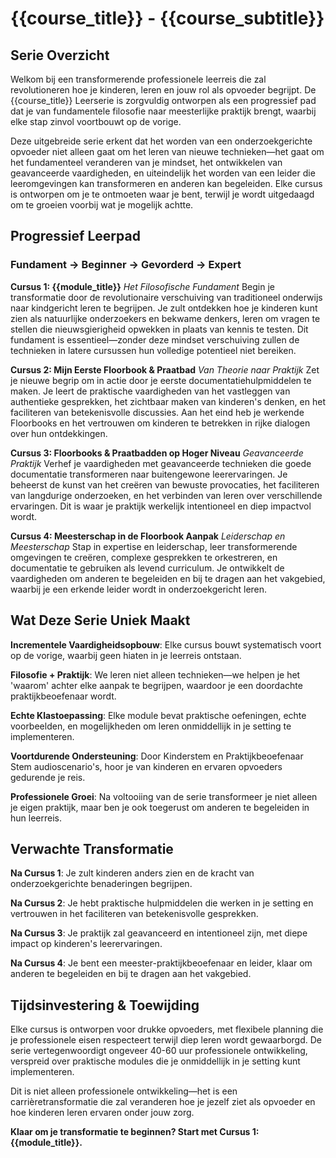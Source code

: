 # {{course_title}} - {{course_subtitle}}

## Serie Overzicht

Welkom bij een transformerende professionele leerreis die zal revolutioneren hoe je kinderen, leren en jouw rol als opvoeder begrijpt. De {{course_title}} Leerserie is zorgvuldig ontworpen als een progressief pad dat je van fundamentele filosofie naar meesterlijke praktijk brengt, waarbij elke stap zinvol voortbouwt op de vorige.

Deze uitgebreide serie erkent dat het worden van een onderzoekgerichte opvoeder niet alleen gaat om het leren van nieuwe technieken—het gaat om het fundamenteel veranderen van je mindset, het ontwikkelen van geavanceerde vaardigheden, en uiteindelijk het worden van een leider die leeromgevingen kan transformeren en anderen kan begeleiden. Elke cursus is ontworpen om je te ontmoeten waar je bent, terwijl je wordt uitgedaagd om te groeien voorbij wat je mogelijk achtte.

## Progressief Leerpad

### **Fundament → Beginner → Gevorderd → Expert**

**Cursus 1: {{module_title}}**
*Het Filosofische Fundament*
Begin je transformatie door de revolutionaire verschuiving van traditioneel onderwijs naar kindgericht leren te begrijpen. Je zult ontdekken hoe je kinderen kunt zien als natuurlijke onderzoekers en bekwame denkers, leren om vragen te stellen die nieuwsgierigheid opwekken in plaats van kennis te testen. Dit fundament is essentieel—zonder deze mindset verschuiving zullen de technieken in latere cursussen hun volledige potentieel niet bereiken.

**Cursus 2: Mijn Eerste Floorbook & Praatbad**
*Van Theorie naar Praktijk*
Zet je nieuwe begrip om in actie door je eerste documentatiehulpmiddelen te maken. Je leert de praktische vaardigheden van het vastleggen van authentieke gesprekken, het zichtbaar maken van kinderen's denken, en het faciliteren van betekenisvolle discussies. Aan het eind heb je werkende Floorbooks en het vertrouwen om kinderen te betrekken in rijke dialogen over hun ontdekkingen.

**Cursus 3: Floorbooks & Praatbadden op Hoger Niveau**
*Geavanceerde Praktijk*
Verhef je vaardigheden met geavanceerde technieken die goede documentatie transformeren naar buitengewone leerervaringen. Je beheerst de kunst van het creëren van bewuste provocaties, het faciliteren van langdurige onderzoeken, en het verbinden van leren over verschillende ervaringen. Dit is waar je praktijk werkelijk intentioneel en diep impactvol wordt.

**Cursus 4: Meesterschap in de Floorbook Aanpak**
*Leiderschap en Meesterschap*
Stap in expertise en leiderschap, leer transformerende omgevingen te creëren, complexe gesprekken te orkestreren, en documentatie te gebruiken als levend curriculum. Je ontwikkelt de vaardigheden om anderen te begeleiden en bij te dragen aan het vakgebied, waarbij je een erkende leider wordt in onderzoekgericht leren.

## Wat Deze Serie Uniek Maakt

**Incrementele Vaardigheidsopbouw**: Elke cursus bouwt systematisch voort op de vorige, waarbij geen hiaten in je leerreis ontstaan.

**Filosofie + Praktijk**: We leren niet alleen technieken—we helpen je het 'waarom' achter elke aanpak te begrijpen, waardoor je een doordachte praktijkbeoefenaar wordt.

**Echte Klastoepassing**: Elke module bevat praktische oefeningen, echte voorbeelden, en mogelijkheden om leren onmiddellijk in je setting te implementeren.

**Voortdurende Ondersteuning**: Door Kinderstem en Praktijkbeoefenaar Stem audioscenario's, hoor je van kinderen en ervaren opvoeders gedurende je reis.

**Professionele Groei**: Na voltooiing van de serie transformeer je niet alleen je eigen praktijk, maar ben je ook toegerust om anderen te begeleiden in hun leerreis.

## Verwachte Transformatie

**Na Cursus 1**: Je zult kinderen anders zien en de kracht van onderzoekgerichte benaderingen begrijpen.

**Na Cursus 2**: Je hebt praktische hulpmiddelen die werken in je setting en vertrouwen in het faciliteren van betekenisvolle gesprekken.

**Na Cursus 3**: Je praktijk zal geavanceerd en intentioneel zijn, met diepe impact op kinderen's leerervaringen.

**Na Cursus 4**: Je bent een meester-praktijkbeoefenaar en leider, klaar om anderen te begeleiden en bij te dragen aan het vakgebied.

## Tijdsinvestering & Toewijding

Elke cursus is ontworpen voor drukke opvoeders, met flexibele planning die je professionele eisen respecteert terwijl diep leren wordt gewaarborgd. De serie vertegenwoordigt ongeveer 40-60 uur professionele ontwikkeling, verspreid over praktische modules die je onmiddellijk in je setting kunt implementeren.

Dit is niet alleen professionele ontwikkeling—het is een carrièretransformatie die zal veranderen hoe je jezelf ziet als opvoeder en hoe kinderen leren ervaren onder jouw zorg.

**Klaar om je transformatie te beginnen? Start met Cursus 1: {{module_title}}.**
